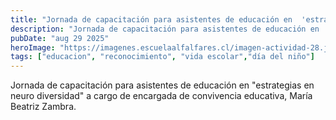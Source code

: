 ```yaml
---
title: "Jornada de capacitación para asistentes de educación en  'estrategias en neurodiversidad'"
description: "Jornada de capacitación para asistentes de educación en  'estrategias en neuro diversidad' a cargo de encargada de convivencia educativa, María Beatriz Zambra."
pubDate: "aug 29 2025"
heroImage: "https://imagenes.escuelaalfalfares.cl/imagen-actividad-28.jpg"
tags: ["educacion", "reconocimiento", "vida escolar","día del niño"]
---
```


Jornada de capacitación para asistentes de educación en  "estrategias en neuro diversidad" a cargo de encargada de convivencia educativa, María Beatriz Zambra.
